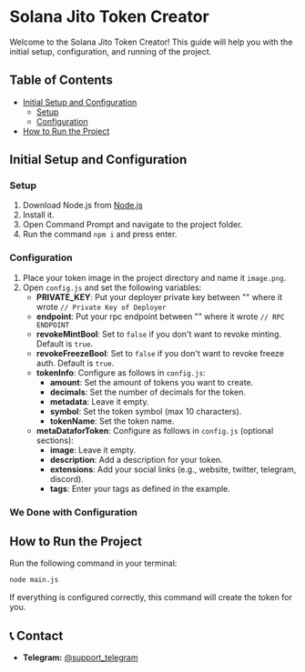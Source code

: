 
# Solana Jito Token Creator

Welcome to the Solana Jito Token Creator! This guide will help you with the initial setup, configuration, and running of the project.

## Table of Contents
- [Initial Setup and Configuration](#initial-setup-and-configuration)
  - [Setup](#setup)
  - [Configuration](#configuration)
- [How to Run the Project](#how-to-run-the-project)

## Initial Setup and Configuration

### Setup
1. Download Node.js from [Node.js](https://nodejs.org/en/blog/release/)
2. Install it.
3. Open Command Prompt and navigate to the project folder.
4. Run the command `npm i` and press enter.

### Configuration
1. Place your token image in the project directory and name it `image.png`.
2. Open `config.js` and set the following variables:
    - **PRIVATE_KEY**: Put your deployer private key between "" where it wrote `// Private Key of Deployer`
    - **endpoint**: Put your rpc endpoint between "" where it wrote `// RPC ENDPOINT`
    - **revokeMintBool**: Set to `false` if you don't want to revoke minting. Default is `true`.
    - **revokeFreezeBool**: Set to `false` if you don't want to revoke freeze auth. Default is `true`.
    - **tokenInfo**: Configure as follows in `config.js`:
        - **amount**: Set the amount of tokens you want to create.
        - **decimals**: Set the number of decimals for the token.
        - **metadata**: Leave it empty.
        - **symbol**: Set the token symbol (max 10 characters).
        - **tokenName**: Set the token name.
    - **metaDataforToken**: Configure as follows in `config.js` (optional sections):
        - **image**: Leave it empty.
        - **description**: Add a description for your token.
        - **extensions**: Add your social links (e.g., website, twitter, telegram, discord).
        - **tags**: Enter your tags as defined in the example.

### We Done with Configuration

## How to Run the Project
Run the following command in your terminal:

```bash
node main.js
```

If everything is configured correctly, this command will create the token for you.

## 📞 Contact
- **Telegram:** [@support_telegram](https://t.me/Rust0x_726)
